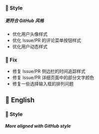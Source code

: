 ### 🌈 Style

##### 更符合 GitHub 风格

- 优化用户头像样式
- 优化 Issue/PR 的评论菜单按钮样式
- 优化用户动态样式

### 🐞 Fix

- 修复 Issue/PR 侧边栏的时间追踪样式
- 修复 Issue/PR 详细页面中的部分文字颜色
- 修复一些选择输入框的排列问题

## 📃 English

### 🌈 Style

##### More aligned with GitHub style